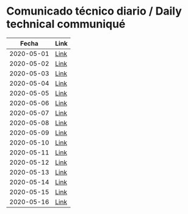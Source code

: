 # Comunicado técnico diario / Daily technical communiqué

| Fecha               | Link        |
| ------------------- | ----------  |
| 2020-05-01   | [Link](https://www.gob.mx/salud/prensa/nuevo-coronavirus-en-el-mundo-covid-19-comunicado-tecnico-diario-241427?idiom=es)  |
| 2020-05-02   | [Link](https://www.gob.mx/salud/prensa/nuevo-coronavirus-en-el-mundo-covid-19-comunicado-tecnico-diario-241474?idiom=es)  |
| 2020-05-03   | [Link](https://www.gob.mx/salud/prensa/nuevo-coronavirus-en-el-mundo-covid-19-comunicado-tecnico-diario-241486?idiom=es)  |
| 2020-05-04   | [Link](https://www.gob.mx/salud/prensa/nuevo-coronavirus-en-el-mundo-covid-19-comunicado-tecnico-diario-241492?idiom=es)  |
| 2020-05-05   | [Link](https://www.gob.mx/salud/prensa/nuevo-coronavirus-en-el-mundo-covid-19-comunicado-tecnico-diario-241647?idiom=es)  |
| 2020-05-06   | [Link](https://www.gob.mx/salud/prensa/nuevo-coronavirus-en-el-mundo-covid-19-comunicado-tecnico-diario-241713?idiom=es)  |
| 2020-05-07   | [Link](https://www.gob.mx/salud/prensa/nuevo-coronavirus-en-el-mundo-covid-19-comunicado-tecnico-diario-241910?idiom=es)  |
| 2020-05-08   | [Link](https://www.gob.mx/salud/prensa/nuevo-coronavirus-en-el-mundo-covid-19-comunicado-tecnico-diario-242032?idiom=es)  |
| 2020-05-09   | [Link](https://www.gob.mx/salud/prensa/nuevo-coronavirus-en-el-mundo-covid-19-comunicado-tecnico-diario-242066?idiom=es)  |
| 2020-05-10   | [Link](https://www.gob.mx/salud/prensa/nuevo-coronavirus-en-el-mundo-covid-19-comunicado-tecnico-diario-242087?idiom=es)  |
| 2020-05-11   | [Link](https://www.gob.mx/salud/prensa/nuevo-coronavirus-en-el-mundo-covid-19-comunicado-tecnico-diario-242208?idiom=es)  |
| 2020-05-12   | [Link](https://www.gob.mx/salud/prensa/nuevo-coronavirus-en-el-mundo-covid-19-comunicado-tecnico-diario-242420?idiom=es)  |
| 2020-05-13   | [Link](https://www.gob.mx/salud/prensa/nuevo-coronavirus-en-el-mundo-covid-19-comunicado-tecnico-diario-242532?idiom=es)  |
| 2020-05-14   | [Link](https://www.gob.mx/salud/prensa/nuevo-coronavirus-en-el-mundo-covid-19-comunicado-tecnico-diario-242650?idiom=es)  |
| 2020-05-15   | [Link](https://www.gob.mx/salud/prensa/nuevo-coronavirus-en-el-mundo-covid-19-comunicado-tecnico-diario-242785?idiom=es)  |
| 2020-05-16   | [Link](https://www.gob.mx/salud/prensa/nuevo-coronavirus-en-el-mundo-covid-19-comunicado-tecnico-diario-242801?idiom=es)  |
